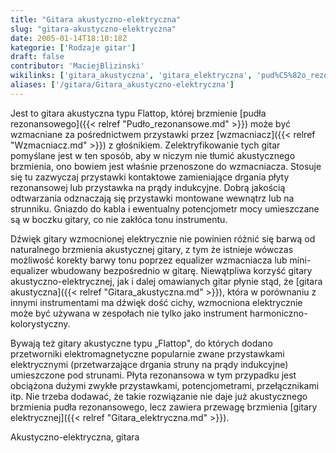 ```yaml
---
title: "Gitara akustyczno-elektryczna"
slug: "gitara-akustyczno-elektryczna"
date: 2005-01-14T18:10:18Z
kategorie: ['Rodzaje gitar']
draft: false
contributor: 'MaciejBlizinski'
wikilinks: ['gitara_akustyczna', 'gitara_elektryczna', 'pud%C5%82o_rezonansowe', 'wzmacniacz']
aliases: ['/gitara/Gitara_akustyczno-elektryczna']
---
```

Jest to gitara akustyczna typu Flattop, której brzmienie [pudła
rezonansowego]({{< relref "Pudło_rezonansowe.md" >}}) może być wzmacniane za
pośrednictwem przystawki przez [wzmacniacz]({{< relref "Wzmacniacz.md" >}}) z
głośnikiem. Zelektryfikowanie tych gitar pomyślane jest w ten sposób,
aby w niczym nie tłumić akustycznego brzmienia, ono bowiem jest właśnie
przenoszone do wzmacniacza. Stosuje się tu zazwyczaj przystawki
kontaktowe zamieniające drgania płyty rezonansowej lub przystawka na
prądy indukcyjne. Dobrą jakością odtwarzania odznaczają się przystawki
montowane wewnątrz lub na strunniku. Gniazdo do kabla i ewentualny
potencjometr mocy umieszczane są w boczku gitary, co nie zakłóca tonu
instrumentu.

Dźwięk gitary wzmocnionej elektrycznie nie powinien różnić się barwą od
naturalnego brzmienia akustycznej gitary, z tym że istnieje wówczas
możliwość korekty barwy tonu poprzez equalizer wzmacniacza lub
mini-equalizer wbudowany bezpośrednio w gitarę. Niewątpliwa korzyść
gitary akustyczno-elektrycznej, jak i dalej omawianych gitar płynie
stąd, że [gitara akustyczna]({{< relref "Gitara_akustyczna.md" >}}), która w
porównaniu z innymi instrumentami ma dźwięk dość cichy, wzmocniona
elektrycznie może być używana w zespołach nie tylko jako instrument
harmoniczno-kolorystyczny.

Bywają też gitary akustyczne typu „Flattop", do których dodano
przetworniki elektromagnetyczne popularnie zwane przystawkami
elektrycznymi (przetwarzające drgania struny na prądy indukcyjne)
umieszczone pod strunami. Płyta rezonansowa w tym przypadku jest
obciążona dużymi zwykłe przystawkami, potencjometrami, przełącznikami
itp. Nie trzeba dodawać, że takie rozwiązanie nie daje już akustycznego
brzmienia pudła rezonansowego, lecz zawiera przewagę brzmienia [gitary
elektrycznej]({{< relref "Gitara_elektryczna.md" >}}).

Akustyczno-elektryczna, gitara<!-- link nie odnosił się do niczego: 'Gitara akustyczno-elektryczna' (PosixPath('Gitara_akustyczno-elektryczna.md')) links to 'kategoria:rodzaje_gitar' (PosixPath('/invalid/path')) and that does not exist -->
